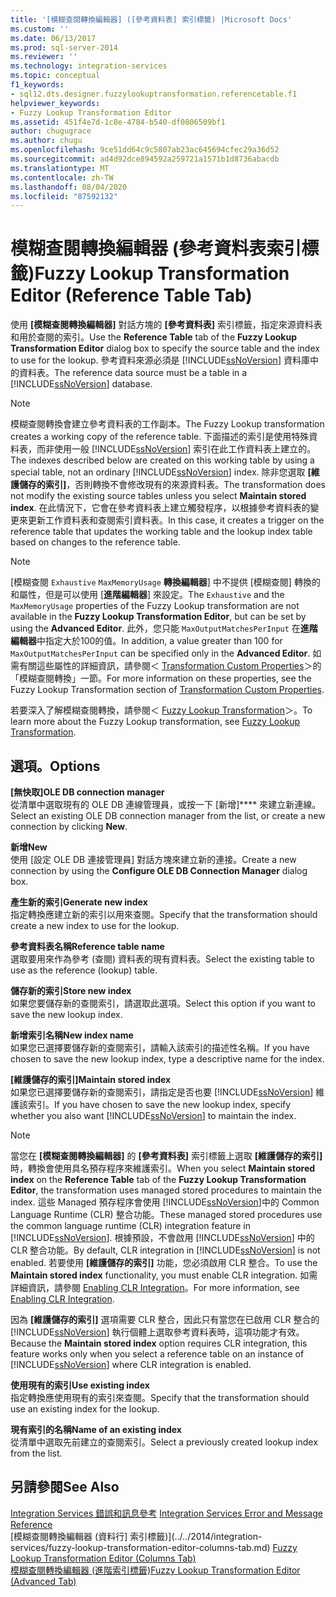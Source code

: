 ```yaml
---
title: '[模糊查閱轉換編輯器] ([參考資料表] 索引標籤) |Microsoft Docs'
ms.custom: ''
ms.date: 06/13/2017
ms.prod: sql-server-2014
ms.reviewer: ''
ms.technology: integration-services
ms.topic: conceptual
f1_keywords:
- sql12.dts.designer.fuzzylookuptransformation.referencetable.f1
helpviewer_keywords:
- Fuzzy Lookup Transformation Editor
ms.assetid: 451f4e7d-1c8e-4784-b540-df0806509bf1
author: chugugrace
ms.author: chugu
ms.openlocfilehash: 9ce51dd64c9c5807ab23ac645694cfec29a36d52
ms.sourcegitcommit: ad4d92dce894592a259721a1571b1d8736abacdb
ms.translationtype: MT
ms.contentlocale: zh-TW
ms.lasthandoff: 08/04/2020
ms.locfileid: "87592132"
---
```

# <a name="fuzzy-lookup-transformation-editor-reference-table-tab"></a><span data-ttu-id="88a96-102">模糊查閱轉換編輯器 (參考資料表索引標籤)</span><span class="sxs-lookup"><span data-stu-id="88a96-102">Fuzzy Lookup Transformation Editor (Reference Table Tab)</span></span>
  <span data-ttu-id="88a96-103">使用 **[模糊查閱轉換編輯器]** 對話方塊的 **[參考資料表]** 索引標籤，指定來源資料表和用於查閱的索引。</span><span class="sxs-lookup"><span data-stu-id="88a96-103">Use the **Reference Table** tab of the **Fuzzy Lookup Transformation Editor** dialog box to specify the source table and the index to use for the lookup.</span></span> <span data-ttu-id="88a96-104">參考資料來源必須是 [!INCLUDE[ssNoVersion](../includes/ssnoversion-md.md)] 資料庫中的資料表。</span><span class="sxs-lookup"><span data-stu-id="88a96-104">The reference data source must be a table in a [!INCLUDE[ssNoVersion](../includes/ssnoversion-md.md)] database.</span></span>  
  
> [!NOTE]  
>  <span data-ttu-id="88a96-105">模糊查閱轉換會建立參考資料表的工作副本。</span><span class="sxs-lookup"><span data-stu-id="88a96-105">The Fuzzy Lookup transformation creates a working copy of the reference table.</span></span> <span data-ttu-id="88a96-106">下面描述的索引是使用特殊資料表，而非使用一般 [!INCLUDE[ssNoVersion](../includes/ssnoversion-md.md)] 索引在此工作資料表上建立的。</span><span class="sxs-lookup"><span data-stu-id="88a96-106">The indexes described below are created on this working table by using a special table, not an ordinary [!INCLUDE[ssNoVersion](../includes/ssnoversion-md.md)] index.</span></span> <span data-ttu-id="88a96-107">除非您選取 **[維護儲存的索引]**，否則轉換不會修改現有的來源資料表。</span><span class="sxs-lookup"><span data-stu-id="88a96-107">The transformation does not modify the existing source tables unless you select **Maintain stored index**.</span></span> <span data-ttu-id="88a96-108">在此情況下，它會在參考資料表上建立觸發程序，以根據參考資料表的變更來更新工作資料表和查閱索引資料表。</span><span class="sxs-lookup"><span data-stu-id="88a96-108">In this case, it creates a trigger on the reference table that updates the working table and the lookup index table based on changes to the reference table.</span></span>  
  
> [!NOTE]  
>  <span data-ttu-id="88a96-109">[模糊查閱 `Exhaustive` `MaxMemoryUsage` **轉換編輯器**] 中不提供 [模糊查閱] 轉換的和屬性，但是可以使用 [**進階編輯器**] 來設定。</span><span class="sxs-lookup"><span data-stu-id="88a96-109">The `Exhaustive` and the `MaxMemoryUsage` properties of the Fuzzy Lookup transformation are not available in the **Fuzzy Lookup Transformation Editor**, but can be set by using the **Advanced Editor**.</span></span> <span data-ttu-id="88a96-110">此外，您只能 `MaxOutputMatchesPerInput` 在**進階編輯器**中指定大於100的值。</span><span class="sxs-lookup"><span data-stu-id="88a96-110">In addition, a value greater than 100 for `MaxOutputMatchesPerInput` can be specified only in the **Advanced Editor**.</span></span> <span data-ttu-id="88a96-111">如需有關這些屬性的詳細資訊，請參閱＜ [Transformation Custom Properties](data-flow/transformations/transformation-custom-properties.md)＞的「模糊查閱轉換」一節。</span><span class="sxs-lookup"><span data-stu-id="88a96-111">For more information on these properties, see the Fuzzy Lookup Transformation section of [Transformation Custom Properties](data-flow/transformations/transformation-custom-properties.md).</span></span>  
  
 <span data-ttu-id="88a96-112">若要深入了解模糊查閱轉換，請參閱＜ [Fuzzy Lookup Transformation](data-flow/transformations/lookup-transformation.md)＞。</span><span class="sxs-lookup"><span data-stu-id="88a96-112">To learn more about the Fuzzy Lookup transformation, see [Fuzzy Lookup Transformation](data-flow/transformations/lookup-transformation.md).</span></span>  
  
## <a name="options"></a><span data-ttu-id="88a96-113">選項。</span><span class="sxs-lookup"><span data-stu-id="88a96-113">Options</span></span>  
 <span data-ttu-id="88a96-114">**[無快取]**</span><span class="sxs-lookup"><span data-stu-id="88a96-114">**OLE DB connection manager**</span></span>  
 <span data-ttu-id="88a96-115">從清單中選取現有的 OLE DB 連線管理員，或按一下 [新增]\*\*\*\* 來建立新連線。</span><span class="sxs-lookup"><span data-stu-id="88a96-115">Select an existing OLE DB connection manager from the list, or create a new connection by clicking **New**.</span></span>  
  
 <span data-ttu-id="88a96-116">**新增**</span><span class="sxs-lookup"><span data-stu-id="88a96-116">**New**</span></span>  
 <span data-ttu-id="88a96-117">使用 [設定 OLE DB 連接管理員]  對話方塊來建立新的連接。</span><span class="sxs-lookup"><span data-stu-id="88a96-117">Create a new connection by using the **Configure OLE DB Connection Manager** dialog box.</span></span>  
  
 <span data-ttu-id="88a96-118">**產生新的索引**</span><span class="sxs-lookup"><span data-stu-id="88a96-118">**Generate new index**</span></span>  
 <span data-ttu-id="88a96-119">指定轉換應建立新的索引以用來查閱。</span><span class="sxs-lookup"><span data-stu-id="88a96-119">Specify that the transformation should create a new index to use for the lookup.</span></span>  
  
 <span data-ttu-id="88a96-120">**參考資料表名稱**</span><span class="sxs-lookup"><span data-stu-id="88a96-120">**Reference table name**</span></span>  
 <span data-ttu-id="88a96-121">選取要用來作為參考 (查閱) 資料表的現有資料表。</span><span class="sxs-lookup"><span data-stu-id="88a96-121">Select the existing table to use as the reference (lookup) table.</span></span>  
  
 <span data-ttu-id="88a96-122">**儲存新的索引**</span><span class="sxs-lookup"><span data-stu-id="88a96-122">**Store new index**</span></span>  
 <span data-ttu-id="88a96-123">如果您要儲存新的查閱索引，請選取此選項。</span><span class="sxs-lookup"><span data-stu-id="88a96-123">Select this option if you want to save the new lookup index.</span></span>  
  
 <span data-ttu-id="88a96-124">**新增索引名稱**</span><span class="sxs-lookup"><span data-stu-id="88a96-124">**New index name**</span></span>  
 <span data-ttu-id="88a96-125">如果您已選擇要儲存新的查閱索引，請輸入該索引的描述性名稱。</span><span class="sxs-lookup"><span data-stu-id="88a96-125">If you have chosen to save the new lookup index, type a descriptive name for the index.</span></span>  
  
 <span data-ttu-id="88a96-126">**[維護儲存的索引]**</span><span class="sxs-lookup"><span data-stu-id="88a96-126">**Maintain stored index**</span></span>  
 <span data-ttu-id="88a96-127">如果您已選擇要儲存新的查閱索引，請指定是否也要 [!INCLUDE[ssNoVersion](../includes/ssnoversion-md.md)] 維護該索引。</span><span class="sxs-lookup"><span data-stu-id="88a96-127">If you have chosen to save the new lookup index, specify whether you also want [!INCLUDE[ssNoVersion](../includes/ssnoversion-md.md)] to maintain the index.</span></span>  
  
> [!NOTE]  
>  <span data-ttu-id="88a96-128">當您在 **[模糊查閱轉換編輯器]** 的 **[參考資料表]** 索引標籤上選取 **[維護儲存的索引]** 時，轉換會使用具名預存程序來維護索引。</span><span class="sxs-lookup"><span data-stu-id="88a96-128">When you select **Maintain stored index** on the **Reference Table** tab of the **Fuzzy Lookup Transformation Editor**, the transformation uses managed stored procedures to maintain the index.</span></span> <span data-ttu-id="88a96-129">這些 Managed 預存程序會使用 [!INCLUDE[ssNoVersion](../includes/ssnoversion-md.md)]中的 Common Language Runtime (CLR) 整合功能。</span><span class="sxs-lookup"><span data-stu-id="88a96-129">These managed stored procedures use the common language runtime (CLR) integration feature in [!INCLUDE[ssNoVersion](../includes/ssnoversion-md.md)].</span></span> <span data-ttu-id="88a96-130">根據預設，不會啟用 [!INCLUDE[ssNoVersion](../includes/ssnoversion-md.md)] 中的 CLR 整合功能。</span><span class="sxs-lookup"><span data-stu-id="88a96-130">By default, CLR integration in [!INCLUDE[ssNoVersion](../includes/ssnoversion-md.md)] is not enabled.</span></span> <span data-ttu-id="88a96-131">若要使用 **[維護儲存的索引]** 功能，您必須啟用 CLR 整合。</span><span class="sxs-lookup"><span data-stu-id="88a96-131">To use the **Maintain stored index** functionality, you must enable CLR integration.</span></span> <span data-ttu-id="88a96-132">如需詳細資訊，請參閱 [Enabling CLR Integration](../relational-databases/clr-integration/clr-integration-enabling.md)。</span><span class="sxs-lookup"><span data-stu-id="88a96-132">For more information, see [Enabling CLR Integration](../relational-databases/clr-integration/clr-integration-enabling.md).</span></span>  
>   
>  <span data-ttu-id="88a96-133">因為 **[維護儲存的索引]** 選項需要 CLR 整合，因此只有當您在已啟用 CLR 整合的 [!INCLUDE[ssNoVersion](../includes/ssnoversion-md.md)] 執行個體上選取參考資料表時，這項功能才有效。</span><span class="sxs-lookup"><span data-stu-id="88a96-133">Because the **Maintain stored index** option requires CLR integration, this feature works only when you select a reference table on an instance of [!INCLUDE[ssNoVersion](../includes/ssnoversion-md.md)] where CLR integration is enabled.</span></span>  
  
 <span data-ttu-id="88a96-134">**使用現有的索引**</span><span class="sxs-lookup"><span data-stu-id="88a96-134">**Use existing index**</span></span>  
 <span data-ttu-id="88a96-135">指定轉換應使用現有的索引來查閱。</span><span class="sxs-lookup"><span data-stu-id="88a96-135">Specify that the transformation should use an existing index for the lookup.</span></span>  
  
 <span data-ttu-id="88a96-136">**現有索引的名稱**</span><span class="sxs-lookup"><span data-stu-id="88a96-136">**Name of an existing index**</span></span>  
 <span data-ttu-id="88a96-137">從清單中選取先前建立的查閱索引。</span><span class="sxs-lookup"><span data-stu-id="88a96-137">Select a previously created lookup index from the list.</span></span>  
  
## <a name="see-also"></a><span data-ttu-id="88a96-138">另請參閱</span><span class="sxs-lookup"><span data-stu-id="88a96-138">See Also</span></span>  
 <span data-ttu-id="88a96-139">[Integration Services 錯誤和訊息參考](../../2014/integration-services/integration-services-error-and-message-reference.md) </span><span class="sxs-lookup"><span data-stu-id="88a96-139">[Integration Services Error and Message Reference](../../2014/integration-services/integration-services-error-and-message-reference.md) </span></span>  
 <span data-ttu-id="88a96-140">[模糊查閱轉換編輯器 &#40;資料行] 索引標籤&#41;](../../2014/integration-services/fuzzy-lookup-transformation-editor-columns-tab.md) </span><span class="sxs-lookup"><span data-stu-id="88a96-140">[Fuzzy Lookup Transformation Editor &#40;Columns Tab&#41;](../../2014/integration-services/fuzzy-lookup-transformation-editor-columns-tab.md) </span></span>  
 [<span data-ttu-id="88a96-141">模糊查閱轉換編輯器 &#40;進階索引標籤&#41;</span><span class="sxs-lookup"><span data-stu-id="88a96-141">Fuzzy Lookup Transformation Editor &#40;Advanced Tab&#41;</span></span>](../../2014/integration-services/fuzzy-lookup-transformation-editor-advanced-tab.md)  
  
  
